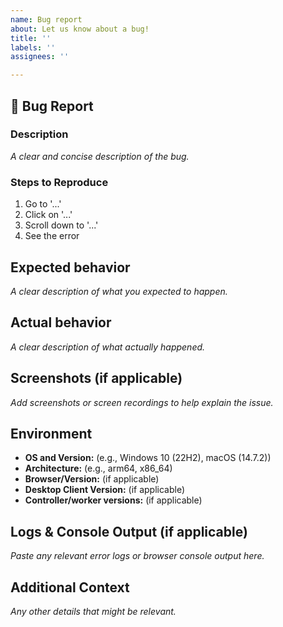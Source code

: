 ```yaml
---
name: Bug report
about: Let us know about a bug!
title: ''
labels: ''
assignees: ''

---
```


<!-- Please reserve GitHub issues for bug reports and feature requests.

For questions, the best place to get answers is on our [discussion forum](https://discuss.hashicorp.com/c/boundary), as they will get more visibility from experienced users than the issue tracker.

Please note: We take Boundary's security and our users' trust very seriously. If you believe you have found a security issue in Boundary, please responsibly disclose by contacting us at security@hashicorp.com. Our PGP key is available at [our security page](https://www.hashicorp.com/security/).

If Boundary Desktop Client version >= 2.1.0

Logs are found at:

Linux: ~/.config/Boundary/logs/desktop-client.log
MacOS: ~/Library/Logs/Boundary/desktop-client.log
Windows: $env:USERPROFILE\AppData\Roaming\Boundary\logs\desktop-client.log

If requests are taking longer than expected, please change the logging level to DEBUG. This will log the cache daemon request times as well.

-->

## :bug: Bug Report

### **Description**

_A clear and concise description of the bug._

### **Steps to Reproduce**

1. Go to '...'
2. Click on '...'
3. Scroll down to '...'
4. See the error

## **Expected behavior**

_A clear description of what you expected to happen._

## **Actual behavior**

_A clear description of what actually happened._

## **Screenshots (if applicable)**

_Add screenshots or screen recordings to help explain the issue._

## **Environment**

- **OS and Version:** (e.g., Windows 10 (22H2), macOS (14.7.2))
- **Architecture:** (e.g., arm64, x86_64)
- **Browser/Version:** (if applicable)
- **Desktop Client Version:** (if applicable)
- **Controller/worker versions:** (if applicable)

## **Logs & Console Output (if applicable)**

_Paste any relevant error logs or browser console output here._

## **Additional Context**

_Any other details that might be relevant._
